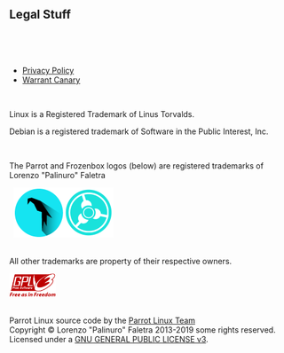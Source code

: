 ## Legal Stuff

&nbsp;

&nbsp;


- [Privacy Policy](privacy.md)
- [Warrant Canary](warrant-canary.md)


&nbsp;

Linux is a Registered Trademark of Linus Torvalds.

Debian is a registered trademark of Software in the Public Interest, Inc. 

&nbsp;

The Parrot and Frozenbox logos (below) are registered trademarks of Lorenzo "Palinuro" Faletra

&nbsp;
![Parrot logo](../img/parrot-logo-new-sml.png)![Frozenbox](../img/frozenbox-sml.png)   
&nbsp;


All other trademarks are property of their respective owners.
&nbsp;

![GNU GPL v3](../img/gplv3-with-text-84x42.png)        

<a rel="license" href="https://www.gnu.org/licenses/gpl-3.0.en.html"></a><br /><span xmlns:dct="http://purl.org/dc/terms/" property="dct:title">Parrot Linux source code</span> by the <a xmlns:cc="http://creativecommons.org/ns#" href="https://www.parrotsec.org/docs/community/team/" property="cc:attributionName" rel="cc:attributionURL">Parrot Linux Team</a><br> Copyright © Lorenzo "Palinuro" Faletra 2013-2019 some rights reserved. <br> Licensed under a <a rel="license" href="https://www.gnu.org/licenses/gpl-3.0.en.html">GNU GENERAL PUBLIC LICENSE v3</a>.






